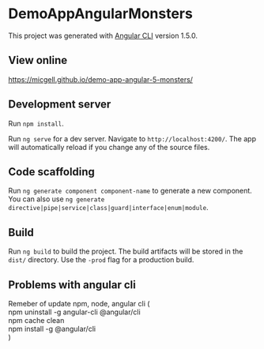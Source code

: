 # DemoAppAngularMonsters

This project was generated with [Angular CLI](https://github.com/angular/angular-cli) version 1.5.0.

## View online

<a href="https://micgell.github.io/demo-app-angular-5-monsters/">https://micgell.github.io/demo-app-angular-5-monsters/</a>

## Development server

Run `npm install`.

Run `ng serve` for a dev server. Navigate to `http://localhost:4200/`. The app will automatically reload if you change any of the source files.

## Code scaffolding

Run `ng generate component component-name` to generate a new component. You can also use `ng generate directive|pipe|service|class|guard|interface|enum|module`.

## Build

Run `ng build` to build the project. The build artifacts will be stored in the `dist/` directory. Use the `-prod` flag for a production build.

## Problems with angular cli

Remeber of update npm, node, angular cli (  
	npm uninstall -g angular-cli @angular/cli  
	npm cache clean  
	npm install -g @angular/cli  
)

